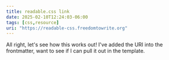 ```yaml
---
title: readable.css link
date: 2025-02-10T12:24:03-06:00
tags: [css,resource]
uri: "https://readable-css.freedomtowrite.org"
---
```


All right, let's see how this works out!
I've added the URI into the frontmatter, want to see if I can pull it out in the template.
